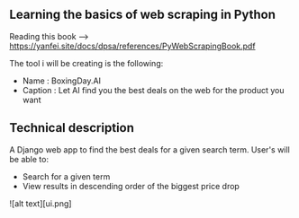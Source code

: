 Learning the basics of web scraping in Python
---

Reading this book --> https://yanfei.site/docs/dpsa/references/PyWebScrapingBook.pdf

The tool i will be creating is the following:
- Name : BoxingDay.AI
- Caption : Let AI find you the best deals on the web for the product you want

Technical description
---
A Django web app to find the best deals for a given search term. User's will be able to:
- Search for a given term
- View results in descending order of the biggest price drop

![alt text][ui.png]
